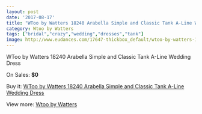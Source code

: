 ```yaml
---
layout: post
date: '2017-08-17'
title: "WToo by Watters 18240 Arabella Simple and Classic Tank A-Line Wedding Dress"
category: Wtoo by Watters
tags: ["bridal","crazy","wedding","dresses","tank"]
image: http://www.eudances.com/17647-thickbox_default/wtoo-by-watters-18240-arabella-simple-and-classic-tank-a-line-wedding-dress.jpg
---
```

WToo by Watters 18240 Arabella Simple and Classic Tank A-Line Wedding Dress

On Sales: **$0**
<a href="https://www.eudances.com/en/wtoo-by-watters/5142-wtoo-by-watters-18240-arabella-simple-and-classic-tank-a-line-wedding-dress.html"><amp-img layout="responsive" width="600" height="600" src="//www.eudances.com/17647-thickbox_default/wtoo-by-watters-18240-arabella-simple-and-classic-tank-a-line-wedding-dress.jpg" alt="WToo by Watters 18240 Arabella Simple and Classic Tank A-Line Wedding Dress 0" /></a>
<a href="https://www.eudances.com/en/wtoo-by-watters/5142-wtoo-by-watters-18240-arabella-simple-and-classic-tank-a-line-wedding-dress.html"><amp-img layout="responsive" width="600" height="600" src="//www.eudances.com/17649-thickbox_default/wtoo-by-watters-18240-arabella-simple-and-classic-tank-a-line-wedding-dress.jpg" alt="WToo by Watters 18240 Arabella Simple and Classic Tank A-Line Wedding Dress 1" /></a>
<a href="https://www.eudances.com/en/wtoo-by-watters/5142-wtoo-by-watters-18240-arabella-simple-and-classic-tank-a-line-wedding-dress.html"><amp-img layout="responsive" width="600" height="600" src="//www.eudances.com/17648-thickbox_default/wtoo-by-watters-18240-arabella-simple-and-classic-tank-a-line-wedding-dress.jpg" alt="WToo by Watters 18240 Arabella Simple and Classic Tank A-Line Wedding Dress 2" /></a>

Buy it: [WToo by Watters 18240 Arabella Simple and Classic Tank A-Line Wedding Dress](https://www.eudances.com/en/wtoo-by-watters/5142-wtoo-by-watters-18240-arabella-simple-and-classic-tank-a-line-wedding-dress.html "WToo by Watters 18240 Arabella Simple and Classic Tank A-Line Wedding Dress")

View more: [Wtoo by Watters](https://www.eudances.com/en/49-wtoo-by-watters "Wtoo by Watters")